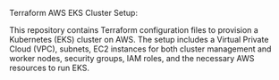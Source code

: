 Terraform AWS EKS Cluster Setup:

This repository contains Terraform configuration files to provision a Kubernetes (EKS) cluster on AWS. The setup includes a Virtual Private Cloud (VPC), subnets, EC2 instances for both cluster management and worker nodes, security groups, IAM roles, and the necessary AWS resources to run EKS.
